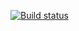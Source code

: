 [![Build status](https://ci.appveyor.com/api/projects/status/ukugp49apmhagbed?svg=true)](https://ci.appveyor.com/project/AnnaEV1990/ordercard)
